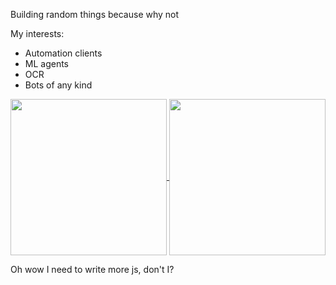 Building random things because why not

My interests:

- Automation clients
- ML agents
- OCR
- Bots of any kind

<a href="https://github.com/PaulvonRedmont/github-readme-stats">
  <img height=250 align="center" src="https://github-readme-stats.vercel.app/api?username=PaulvonRedmont&show_icons=true&theme=gruvbox" />
</a>
<a href="https://github.com/PaulvonRedmont/github-readme-stats">
  <img height=250 align="center" src="https://github-readme-stats.vercel.app/api/top-langs/?username=PaulvonRedmont&layout=donut-vertical&card_width=320&theme=gruvbox" />
</a>


Oh wow I need to write more js, don't I?
